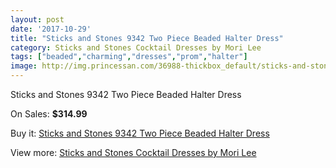 ```yaml
---
layout: post
date: '2017-10-29'
title: "Sticks and Stones 9342 Two Piece Beaded Halter Dress"
category: Sticks and Stones Cocktail Dresses by Mori Lee
tags: ["beaded","charming","dresses","prom","halter"]
image: http://img.princessan.com/36988-thickbox_default/sticks-and-stones-9342-two-piece-beaded-halter-dress.jpg
---
```

Sticks and Stones 9342 Two Piece Beaded Halter Dress

On Sales: **$314.99**
<a href="https://www.princessan.com/en/17238-sticks-and-stones-9342-two-piece-beaded-halter-dress.html"><amp-img layout="responsive" width="600" height="600" src="//img.princessan.com/36988-thickbox_default/sticks-and-stones-9342-two-piece-beaded-halter-dress.jpg" alt="Sticks and Stones 9342 Two Piece Beaded Halter Dress 0" /></a>
<a href="https://www.princessan.com/en/17238-sticks-and-stones-9342-two-piece-beaded-halter-dress.html"><amp-img layout="responsive" width="600" height="600" src="//img.princessan.com/36992-thickbox_default/sticks-and-stones-9342-two-piece-beaded-halter-dress.jpg" alt="Sticks and Stones 9342 Two Piece Beaded Halter Dress 1" /></a>
<a href="https://www.princessan.com/en/17238-sticks-and-stones-9342-two-piece-beaded-halter-dress.html"><amp-img layout="responsive" width="600" height="600" src="//img.princessan.com/36991-thickbox_default/sticks-and-stones-9342-two-piece-beaded-halter-dress.jpg" alt="Sticks and Stones 9342 Two Piece Beaded Halter Dress 2" /></a>
<a href="https://www.princessan.com/en/17238-sticks-and-stones-9342-two-piece-beaded-halter-dress.html"><amp-img layout="responsive" width="600" height="600" src="//img.princessan.com/36990-thickbox_default/sticks-and-stones-9342-two-piece-beaded-halter-dress.jpg" alt="Sticks and Stones 9342 Two Piece Beaded Halter Dress 3" /></a>
<a href="https://www.princessan.com/en/17238-sticks-and-stones-9342-two-piece-beaded-halter-dress.html"><amp-img layout="responsive" width="600" height="600" src="//img.princessan.com/36989-thickbox_default/sticks-and-stones-9342-two-piece-beaded-halter-dress.jpg" alt="Sticks and Stones 9342 Two Piece Beaded Halter Dress 4" /></a>

Buy it: [Sticks and Stones 9342 Two Piece Beaded Halter Dress](https://www.princessan.com/en/17238-sticks-and-stones-9342-two-piece-beaded-halter-dress.html "Sticks and Stones 9342 Two Piece Beaded Halter Dress")

View more: [Sticks and Stones Cocktail Dresses by Mori Lee](https://www.princessan.com/en/145- "Sticks and Stones Cocktail Dresses by Mori Lee")